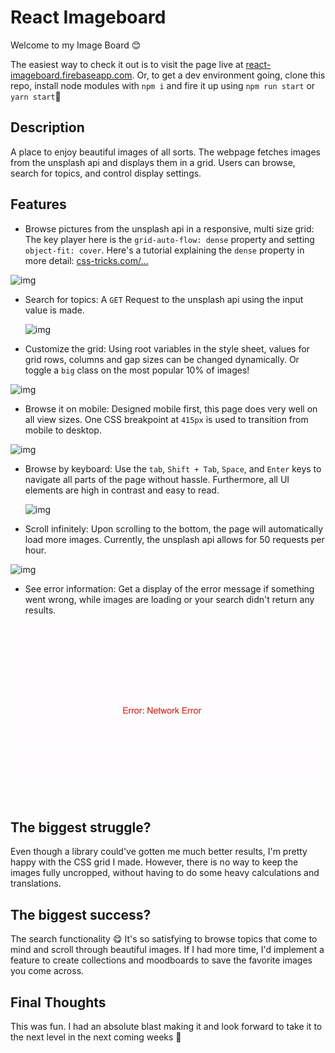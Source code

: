 # React Imageboard

Welcome to my Image Board 😊

The easiest way to check it out is to visit the page live at [react-imageboard.firebaseapp.com](https://react-imageboard-firebaseapp.com). Or, to get a dev environment going, clone this repo, install node modules with `npm i` and fire it up using `npm run start` or `yarn start`🤖

## Description

A place to enjoy beautiful images of all sorts. The webpage fetches images from the unsplash api and displays them in a grid. Users can browse, search for topics, and control display settings.

## Features

-   Browse pictures from the unsplash api in a responsive, multi size grid: The key player here is the `grid-auto-flow: dense` property and setting `object-fit: cover`. Here's a tutorial explaining the `dense` property in more detail: [css-tricks.com/...](https://css-tricks.com/the-auto-flowing-powers-of-grids-dense-keyword/)

![img](gifs/general.gif)

-   Search for topics: A `GET` Request to the unsplash api using the input value is made.

    ![img](gifs/search.gif)

*   Customize the grid: Using root variables in the style sheet, values for grid rows, columns and gap sizes can be changed dynamically. Or toggle a `big` class on the most popular 10% of images!

![img](gifs/size.gif)

-   Browse it on mobile: Designed mobile first, this page does very well on all view sizes. One CSS breakpoint at `415px` is used to transition from mobile to desktop.

![img](gifs/mobile.gif)

-   Browse by keyboard: Use the `tab`, `Shift + Tab`, `Space`, and `Enter` keys to navigate all parts of the page without hassle. Furthermore, all UI elements are high in contrast and easy to read.

    ![img](gifs/access.gif)

*   Scroll infinitely: Upon scrolling to the bottom, the page will automatically load more images. Currently, the unsplash api allows for 50 requests per hour.

![img](gifs/scroll.gif)

-   See error information: Get a display of the error message if something went wrong, while images are loading or your search didn't return any results.

![img](gifs/err.gif)

## The biggest struggle?

Even though a library could've gotten me much better results, I'm pretty happy with the CSS grid I made. However, there is no way to keep the images fully uncropped, without having to do some heavy calculations and translations.

## The biggest success?

The search functionality 😋 It's so satisfying to browse topics that come to mind and scroll through beautiful images. If I had more time, I'd implement a feature to create collections and moodboards to save the favorite images you come across.

## Final Thoughts

This was fun. I had an absolute blast making it and look forward to take it to the next level in the next coming weeks 🤗

